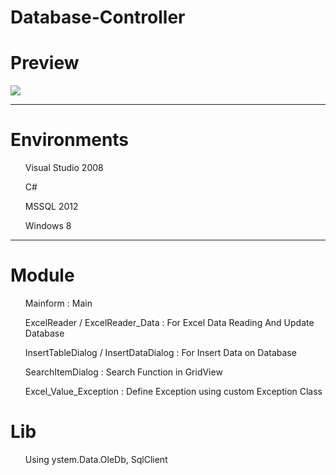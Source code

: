 # Database-Controller
<H1> Preview </H1>
<img src = https://user-images.githubusercontent.com/43870121/77289633-ae103b80-6d1d-11ea-9d89-b38489aed7dd.png>

<hr>

<H1>Environments</H1>
<ol> Visual Studio 2008 </ol>
<ol> C# </ol>
<ol> MSSQL 2012 </ol>
<ol> Windows 8 </ol>

<hr>

<H1>Module</H1>

<ol> Mainform : Main </ol>
<ol> ExcelReader / ExcelReader_Data : For Excel Data Reading And Update Database</ol>
<ol> InsertTableDialog / InsertDataDialog : For Insert Data on Database</ol>
<ol> SearchItemDialog : Search Function in GridView</ol>
<ol> Excel_Value_Exception : Define Exception using custom Exception Class</ol>

<H1> Lib </H1>

<ol> Using ystem.Data.OleDb, SqlClient </ol>

